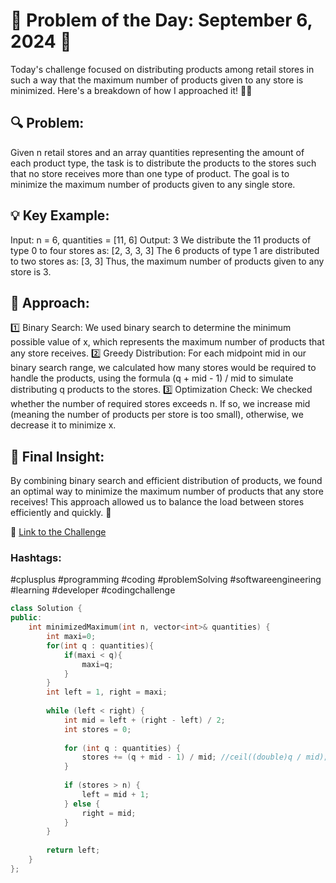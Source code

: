 # 🌟 Problem of the Day: September 6, 2024 🌟

Today's challenge focused on distributing products among retail stores in such a way that the maximum number of products given to any store is minimized. Here's a breakdown of how I approached it! 🏬🛒

## 🔍 Problem:
Given n retail stores and an array quantities representing the amount of each product type, the task is to distribute the products to the stores such that no store receives more than one type of product. The goal is to minimize the maximum number of products given to any single store.

## 💡 Key Example:
Input: n = 6, quantities = [11, 6]
Output: 3
We distribute the 11 products of type 0 to four stores as: [2, 3, 3, 3]
The 6 products of type 1 are distributed to two stores as: [3, 3] Thus, the maximum number of products given to any store is 3.

## 🔧 Approach:
1️⃣ Binary Search:
We used binary search to determine the minimum possible value of x, which represents the maximum number of products that any store receives.
2️⃣ Greedy Distribution:
For each midpoint mid in our binary search range, we calculated how many stores would be required to handle the products, using the formula (q + mid - 1) / mid to simulate distributing q products to the stores.
3️⃣ Optimization Check:
We checked whether the number of required stores exceeds n. If so, we increase mid (meaning the number of products per store is too small), otherwise, we decrease it to minimize x.

## 🚀 Final Insight:
By combining binary search and efficient distribution of products, we found an optimal way to minimize the maximum number of products that any store receives! This approach allowed us to balance the load between stores efficiently and quickly. 🌟

🥅 [Link to the Challenge](https://lnkd.in/gyeMfytx)

### Hashtags:
#cplusplus #programming #coding #problemSolving #softwareengineering #learning #developer #codingchallenge

```cpp
class Solution {
public:
    int minimizedMaximum(int n, vector<int>& quantities) {
        int maxi=0;
        for(int q : quantities){
            if(maxi < q){
                maxi=q;
            }
        }
        int left = 1, right = maxi;
        
        while (left < right) {
            int mid = left + (right - left) / 2;
            int stores = 0;
            
            for (int q : quantities) {
                stores += (q + mid - 1) / mid; //ceil((double)q / mid);
            }
            
            if (stores > n) {
                left = mid + 1;
            } else {
                right = mid;
            }
        }
        
        return left;
    }
};

```